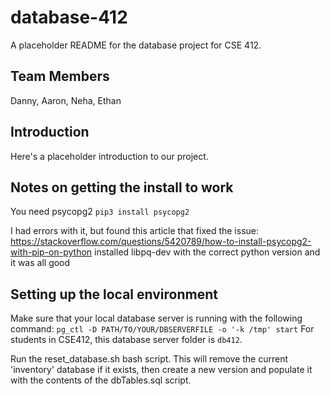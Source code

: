 # database-412
A placeholder README for the database project for CSE 412.

## Team Members
Danny, Aaron, Neha, Ethan

## Introduction
Here's a placeholder introduction to our project.

## Notes on getting the install to work
You need psycopg2
`pip3 install psycopg2`

I had errors with it, but found this article that fixed the issue:
https://stackoverflow.com/questions/5420789/how-to-install-psycopg2-with-pip-on-python
installed libpq-dev with the correct python version and it was all good

## Setting up the local environment

Make sure that your local database server is running with the following command:
`pg_ctl -D PATH/TO/YOUR/DBSERVERFILE -o '-k /tmp' start`
For students in CSE412, this database server folder is `db412`.

Run the reset_database.sh bash script. This will remove the current 'inventory' database if it exists, then create a new version and populate it with the contents of the dbTables.sql script.